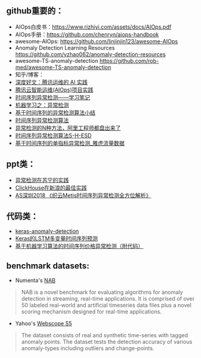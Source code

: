 ## github重要的：
- AIOps白皮书：https://www.rizhiyi.com/assets/docs/AIOps.pdf
- AIOps手册：https://github.com/chenryn/aiops-handbook
- awesome-AIOps: https://github.com/linjinjin123/awesome-AIOps
- Anomaly Detection Learning Resources https://github.com/yzhao062/anomaly-detection-resources
- awesome-TS-anomaly-detection https://github.com/rob-med/awesome-TS-anomaly-detection
- 知乎/博客：
- [深度好文：腾讯运维的 AI 实践](https://mp.weixin.qq.com/s/1a45t6H-tP_la8lgvirfqw)
- [腾讯云智能运维(AIOps)项目实践](https://cloud.tencent.com/developer/article/1538908)
- [时间序列异常检测——学习笔记](https://zhuanlan.zhihu.com/p/142320349)
- [机器学习之：异常检测](https://zhuanlan.zhihu.com/p/25753926)
- [基于时间序列的异常检测算法小结](https://blog.csdn.net/Jasminexjf/article/details/88527966)
- [时间序列异常检测算法](https://juejin.im/post/5c19f4cb518825678a7bad4c)
- [异常检测的N种方法，阿里工程师都盘出来了](http://www.shujuren.org/article/993.html)
- [时间序列异常检测算法S-H-ESD](https://www.cnblogs.com/en-heng/p/9202654.html)
- [基于时间序列的单指标异常检测_雅虎流量数据](http://bbs.learnfuture.com/topic/9566)

 

## ppt类：
- [异常检测在苏宁的实践](https://www.slideshare.net/ssuserbefd12/ss-164777085?from_action=save)
- [ClickHouse在新浪的最佳实践](https://www.slideshare.net/jackgao946/clickhousemeetup-clickhouse-best-practice-sina?qid=af52dd07-957b-4233-954f-4e639c8a07c3&v=&b=&from_search=1)
- [AS深圳2018 《织云Metis时间序列异常检测全方位解析》](https://myslide.cn/slides/9775)

 

## 代码类：
- [keras-anomaly-detection](https://github.com/chen0040/keras-anomaly-detection)
- [Keras的LSTM多变量时间序列预测](https://zhuanlan.zhihu.com/p/28746221)
- [基于机器学习算法的时间序列价格异常检测（附代码）](https://cloud.tencent.com/developer/article/1395760)

 

## benchmark datasets:
- Numenta's [NAB](https://github.com/numenta/NAB)

> NAB is a novel benchmark for evaluating algorithms for anomaly detection in streaming, real-time applications. It is comprised of over 50 labeled real-world and artificial timeseries data files plus a novel scoring mechanism designed for real-time applications.

- Yahoo's [Webscope S5](https://webscope.sandbox.yahoo.com/catalog.php?datatype=s&did=70)

> The dataset consists of real and synthetic time-series with tagged anomaly points. The dataset tests the detection accuracy of various anomaly-types including outliers and change-points.
